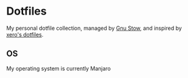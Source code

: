 # Dotfiles
My personal dotfile collection, managed by [Gnu
Stow](https://www.gnu.org/software/stow/), and inspired by [xero's
dotfiles](https://github.com/xero/dotfiles).

## OS
My operating system is currently Manjaro
